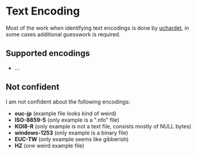 # Text Encoding
Most of the work when identifying text encodings is done by [uchardet](https://github.com/BYVoid/uchardet), in some cases additional guesswork is required.

## Supported encodings
- ...

## Not confident
I am not confident about the following encodings:
- **euc-jp** (example file looks kind of weird)
- **ISO-8859-5** (only example is a ".nfo" file)
- **KOI8-R** (only example is not a text file, consists mostly of NULL bytes)
- **windows-1253** (only example is a binary file)
- **EUC-TW** (only example seems like gibberish)
- **HZ** (one weird example file)